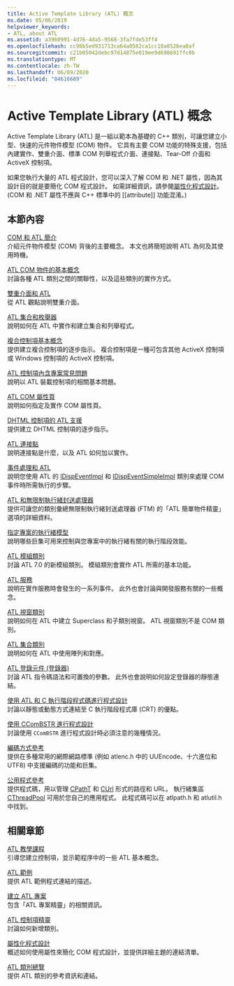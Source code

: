 ```yaml
---
title: Active Template Library (ATL) 概念
ms.date: 05/06/2019
helpviewer_keywords:
- ATL, about ATL
ms.assetid: a3960991-4d76-4da5-9568-3fa7fde53ff4
ms.openlocfilehash: cc96b5ed931713ca64a0582ca1cc18a8526ea8af
ms.sourcegitcommit: c21b05042debc97d14875e019ee9d698691ffc0b
ms.translationtype: MT
ms.contentlocale: zh-TW
ms.lasthandoff: 06/09/2020
ms.locfileid: "84616689"
---
```

# <a name="active-template-library-atl-concepts"></a>Active Template Library (ATL) 概念

Active Template Library (ATL) 是一組以範本為基礎的 C++ 類別，可讓您建立小型、快速的元件物件模型 (COM) 物件。 它具有主要 COM 功能的特殊支援，包括內建實作、雙重介面、標準 COM 列舉程式介面、連接點、Tear-Off 介面和 ActiveX 控制項。

如果您執行大量的 ATL 程式設計，您可以深入了解 COM 和 .NET 屬性，因為其設計目的就是要簡化 COM 程式設計。 如需詳細資訊，請參閱[屬性化程式設計](../windows/attributed-programming-concepts.md)。 (COM 和 .NET 屬性不應與 C++ 標準中的 \[\[attribute]] 功能混淆。)

## <a name="in-this-section"></a>本節內容

[COM 和 ATL 簡介](introduction-to-com-and-atl.md)<br/>
介紹元件物件模型 (COM) 背後的主要概念。 本文也將簡短說明 ATL 為何及其使用時機。

[ATL COM 物件的基本概念](fundamentals-of-atl-com-objects.md)<br/>
討論各種 ATL 類別之間的關聯性，以及這些類別的實作方式。

[雙重介面和 ATL](dual-interfaces-and-atl.md)<br/>
從 ATL 觀點說明雙重介面。

[ATL 集合和枚舉器](atl-collections-and-enumerators.md)<br/>
說明如何在 ATL 中實作和建立集合和列舉程式。

[複合控制項基本概念](atl-composite-control-fundamentals.md)<br/>
提供建立複合控制項的逐步指示。 複合控制項是一種可包含其他 ActiveX 控制項或 Windows 控制項的 ActiveX 控制項。

[ATL 控制項內含專案常見問題](atl-control-containment-faq.md)<br/>
說明以 ATL 裝載控制項的相關基本問題。

[ATL COM 屬性頁](atl-com-property-pages.md)<br/>
說明如何指定及實作 COM 屬性頁。

[DHTML 控制項的 ATL 支援](atl-support-for-dhtml-controls.md)<br/>
提供建立 DHTML 控制項的逐步指示。

[ATL 連接點](atl-connection-points.md)<br/>
說明連接點是什麼，以及 ATL 如何加以實作。

[事件處理和 ATL](event-handling-and-atl.md)<br/>
說明您使用 ATL 的 [IDispEventImpl](reference/idispeventimpl-class.md) 和 [IDispEventSimpleImpl](reference/idispeventsimpleimpl-class.md) 類別來處理 COM 事件時所需執行的步驟。

[ATL 和無限制執行緒封送處理器](atl-and-the-free-threaded-marshaler.md)<br/>
提供可讓您的類別彙總無限制執行緒封送處理器 (FTM) 的「ATL 簡單物件精靈」選項的詳細資料。

[指定專案的執行緒模型](specifying-the-threading-model-for-a-project-atl.md)<br/>
說明哪些巨集可用來控制與您專案中的執行緒有關的執行階段效能。

[ATL 模組類別](atl-module-classes.md)<br/>
討論 ATL 7.0 的新模組類別。 模組類別會實作 ATL 所需的基本功能。

[ATL 服務](atl-services.md)<br/>
說明在實作服務時會發生的一系列事件。 此外也會討論與開發服務有關的一些概念。

[ATL 視窗類別](atl-window-classes.md)<br/>
說明如何在 ATL 中建立 Superclass 和子類別視窗。 ATL 視窗類別不是 COM 類別。

[ATL 集合類別](atl-collection-classes.md)<br/>
說明如何在 ATL 中使用陣列和對應。

[ATL 登錄元件 (登錄器)](atl-registry-component-registrar.md)<br/>
討論 ATL 指令碼語法和可置換的參數。 此外也會說明如何設定登錄器的靜態連結。

[使用 ATL 和 C 執行階段程式碼進行程式設計](programming-with-atl-and-c-run-time-code.md)<br/>
討論以靜態或動態方式連結至 C 執行階段程式庫 (CRT) 的優點。

[使用 CComBSTR 進行程式設計](programming-with-ccombstr-atl.md)<br/>
討論使用 `CComBSTR` 進行程式設計時必須注意的幾種情況。

[編碼方式參考](atl-encoding-reference.md)<br/>
提供在多種常用的網際網路標準 (例如 atlenc.h 中的 UUEncode、十六進位和 UTF8) 中支援編碼的功能和巨集。

[公用程式參考](atl-utilities-reference.md)<br/>
提供程式碼，用以管理 [CPathT](reference/cpatht-class.md) 和 [CUrl](reference/curl-class.md) 形式的路徑和 URL。 執行緒集區 [CThreadPool](reference/cthreadpool-class.md) 可用於您自己的應用程式。 此程式碼可以在 atlpath.h 和 atlutil.h 中找到。

## <a name="related-sections"></a>相關章節

[ATL 教學課程](active-template-library-atl-tutorial.md)<br/>
引導您建立控制項，並示範程序中的一些 ATL 基本概念。

[ATL 範例](../overview/visual-cpp-samples.md)<br/>
提供 ATL 範例程式連結的描述。

[建立 ATL 專案](reference/creating-an-atl-project.md)<br/>
包含「ATL 專案精靈」的相關資訊。

[ATL 控制項精靈](reference/atl-control-wizard.md)<br/>
討論如何新增類別。

[屬性化程式設計](../windows/attributed-programming-concepts.md)<br/>
概述如何使用屬性來簡化 COM 程式設計，並提供詳細主題的連結清單。

[ATL 類別總覽](atl-class-overview.md)<br/>
提供 ATL 類別的參考資訊和連結。
